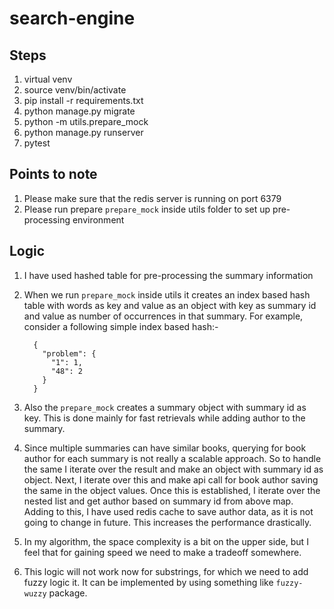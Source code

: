 # search-engine


## Steps
  1. virtual venv
  2. source venv/bin/activate
  3. pip install -r requirements.txt
  4. python manage.py migrate
  5. python -m utils.prepare_mock
  6. python manage.py runserver
  7. pytest


## Points to note

  1. Please make sure that the redis server is running on port 6379
  2. Please run prepare `prepare_mock` inside utils folder to set up pre-processing environment


## Logic

  1. I have used hashed table for pre-processing the summary information
  2. When we run `prepare_mock` inside utils it creates an index based hash table with words as key and value as an object with key as summary id and value as number of occurrences in that summary.
    For example, consider a following simple index based hash:-

      ```
        {
          "problem": {
            "1": 1,
            "48": 2
          }
        }
      ```
  3. Also the `prepare_mock` creates a summary object with summary id as key. This is done mainly for fast retrievals while adding author to the summary.

  4. Since multiple summaries can have similar books, querying for book author for each summary is not really a scalable approach. So to handle the same I iterate over the result and make an object with summary id as object. Next, I iterate over this and make api call for book author saving the same in the object values. Once this is established, I iterate over the nested list and get author based on summary id from above map. Adding to this, I have used redis cache to save author data, as it is not going to change in future. This increases the performance drastically.


  5. In my algorithm, the space complexity is a bit on the upper side, but I feel that for gaining speed we need to make a tradeoff somewhere.


  6. This logic will not work now for substrings, for which we need to add fuzzy logic it. It can be implemented by using something like `fuzzy-wuzzy` package.
